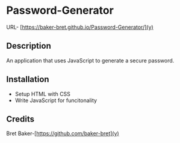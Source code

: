 # Password-Generator
URL- [https://baker-bret.github.io/Password-Generator/](y)
## Description

An application that uses JavaScript to generate a secure password.

## Installation
* Setup HTML with CSS
* Write JavaScript for funcitonality


## Credits
Bret Baker-[https://github.com/baker-bret](y)



